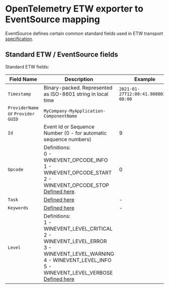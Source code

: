 # OpenTelemetry ETW exporter to EventSource mapping

EventSource defines certain common standard fields used in ETW transport [specification](https://msdnshared.blob.core.windows.net/media/MSDNBlogsFS/prod.evol.blogs.msdn.com/CommunityServer.Components.PostAttachments/00/10/44/08/22/_EventSourceUsersGuide.docx).

## Standard ETW / EventSource fields

Standard ETW fields:

| Field Name | Description | Example |
|------------|---------|---------|
| `Timestamp` | Binary-packed. Represented as ISO-8601 string in local time | `2021-01-27T12:00:41.9080032-08:00` |
| `ProviderName` or `Provider GUID` | `MyCompany-MyApplication-ComponentName` |
| `Id` | Event Id or Sequence Number (0 - for automatic sequence numbers) | 9 |
| `Opcode` | Definitions:<br>0 - WINEVENT_OPCODE_INFO<br>1 - WINEVENT_OPCODE_START<br>2 - WINEVENT_OPCODE_STOP<br>[Defined here](https://docs.microsoft.com/en-us/windows/win32/wes/eventmanifestschema-opcodetype-complextype#remarks). | 0 |
| `Task` | [Defined here](https://docs.microsoft.com/en-us/windows/win32/wes/eventmanifestschema-tasktype-complextype) | - |
| `Keywords` | [Defined here](https://docs.microsoft.com/en-us/windows/win32/wes/eventmanifestschema-keywordtype-complextype) | - |
| `Level` | Definitions:<br>1 - WINEVENT_LEVEL_CRITICAL<br>2 - WINEVENT_LEVEL_ERROR<br>3 - WINEVENT_LEVEL_WARNING<br>4 - WINEVENT_LEVEL_INFO<br>5 - WINEVENT_LEVEL_VERBOSE<br>[Defined here](https://docs.microsoft.com/en-us/windows/win32/wes/eventmanifestschema-leveltype-complextype) | |



